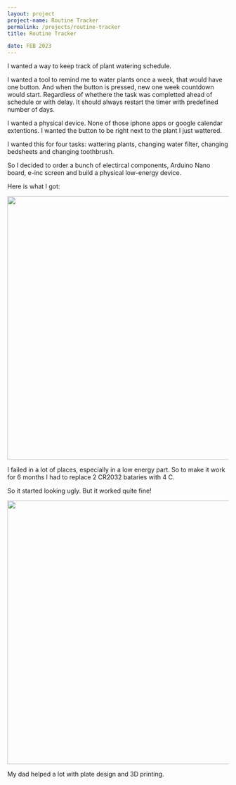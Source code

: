 ```yaml
---
layout: project
project-name: Routine Tracker
permalink: /projects/routine-tracker
title: Routine Tracker

date: FEB 2023
---
```


I wanted a way to keep track of plant watering schedule. 

I wanted a tool to remind me to water plants once a week, that would have one button. And when the button is pressed, new one week countdown would start. Regardless of whethere the task was completted ahead of schedule or with delay. It should always restart the timer with predefined number of days.

I wanted a physical device. None of those iphone apps or google calendar extentions. I wanted the button to be right next to the plant I just wattered.

I wanted this for four tasks: wattering plants, changing water filter, changing bedsheets and changing toothbrush. 

So I decided to order a bunch of electircal components, Arduino Nano board, e-inc screen and build a physical low-energy device. 

Here is what I got:

<img src="{{site.url}}/assets/routine-tracker/device.png" style="width:600px"/> 

I failed in a lot of places, especially in a low energy part. So to make it work for 6 months I had to replace 2 CR2032 bataries with 4 C. 

So it started looking ugly. But it worked quite fine!

<img src="{{site.url}}/assets/routine-tracker/device-2.png" style="width:600px"/> 

My dad helped a lot with plate design and 3D printing. 

